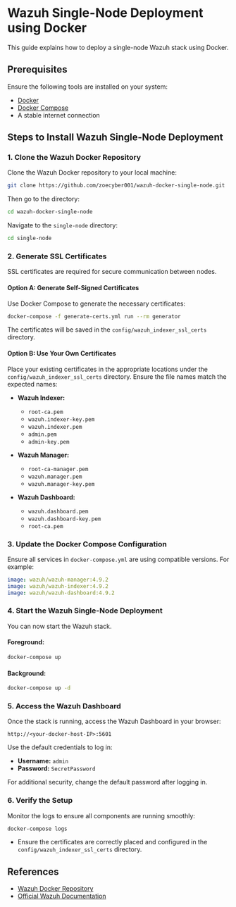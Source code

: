 # Wazuh Single-Node Deployment using Docker

This guide explains how to deploy a single-node Wazuh stack using Docker.

## Prerequisites

Ensure the following tools are installed on your system:

- [Docker](https://docs.docker.com/get-docker/)
- [Docker Compose](https://docs.docker.com/compose/install/)
- A stable internet connection

## Steps to Install Wazuh Single-Node Deployment

### 1. Clone the Wazuh Docker Repository
Clone the Wazuh Docker repository to your local machine:

```bash
git clone https://github.com/zoecyber001/wazuh-docker-single-node.git 
```
Then go to the directory:
```bash
cd wazuh-docker-single-node
```

Navigate to the `single-node` directory:

```bash
cd single-node
```

### 2. Generate SSL Certificates
SSL certificates are required for secure communication between nodes.

#### Option A: Generate Self-Signed Certificates
Use Docker Compose to generate the necessary certificates:

```bash
docker-compose -f generate-certs.yml run --rm generator
```

The certificates will be saved in the `config/wazuh_indexer_ssl_certs` directory.

#### Option B: Use Your Own Certificates
Place your existing certificates in the appropriate locations under the `config/wazuh_indexer_ssl_certs` directory. Ensure the file names match the expected names:

- **Wazuh Indexer:**
  - `root-ca.pem`
  - `wazuh.indexer-key.pem`
  - `wazuh.indexer.pem`
  - `admin.pem`
  - `admin-key.pem`

- **Wazuh Manager:**
  - `root-ca-manager.pem`
  - `wazuh.manager.pem`
  - `wazuh.manager-key.pem`

- **Wazuh Dashboard:**
  - `wazuh.dashboard.pem`
  - `wazuh.dashboard-key.pem`
  - `root-ca.pem`

### 3. Update the Docker Compose Configuration
Ensure all services in `docker-compose.yml` are using compatible versions. For example:

```yaml
image: wazuh/wazuh-manager:4.9.2
image: wazuh/wazuh-indexer:4.9.2
image: wazuh/wazuh-dashboard:4.9.2
```

### 4. Start the Wazuh Single-Node Deployment
You can now start the Wazuh stack.

#### Foreground:
```bash
docker-compose up
```

#### Background:
```bash
docker-compose up -d
```

### 5. Access the Wazuh Dashboard
Once the stack is running, access the Wazuh Dashboard in your browser:

```
http://<your-docker-host-IP>:5601
```

Use the default credentials to log in:
- **Username:** `admin`
- **Password:** `SecretPassword`

For additional security, change the default password after logging in.

### 6. Verify the Setup
Monitor the logs to ensure all components are running smoothly:

```bash
docker-compose logs
```

- Ensure the certificates are correctly placed and configured in the `config/wazuh_indexer_ssl_certs` directory.

## References

- [Wazuh Docker Repository](https://github.com/wazuh/wazuh-docker)
- [Official Wazuh Documentation](https://documentation.wazuh.com/)
